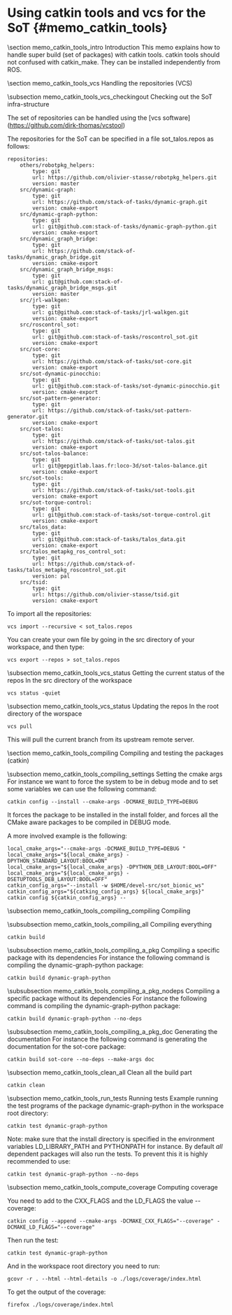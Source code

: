 # Using catkin tools and vcs for the SoT {#memo_catkin_tools}

\section memo_catkin_tools_intro Introduction
This memo explains how to handle super build (set of packages) with catkin tools.
catkin tools should not confused with catkin_make. They can be installed independently from ROS.


\section memo_catkin_tools_vcs Handling the repositories (VCS)

\subsection memo_catkin_tools_vcs_checkingout Checking out the SoT infra-structure

The set of repositories can be handled using the [vcs software]
(https://github.com/dirk-thomas/vcstool)

The repositories for the SoT can be specified in a file sot_talos.repos as follows:

    repositories:
        others/robotpkg_helpers:
            type: git
            url: https://github.com/olivier-stasse/robotpkg_helpers.git
            version: master
        src/dynamic-graph:
            type: git
            url: https://github.com/stack-of-tasks/dynamic-graph.git
            version: cmake-export
        src/dynamic-graph-python:
            type: git
            url: git@github.com:stack-of-tasks/dynamic-graph-python.git
            version: cmake-export
        src/dynamic_graph_bridge:
            type: git
            url: https://github.com/stack-of-tasks/dynamic_graph_bridge.git
            version: cmake-export
        src/dynamic_graph_bridge_msgs:
            type: git
            url: git@github.com:stack-of-tasks/dynamic_graph_bridge_msgs.git
            version: master
        src/jrl-walkgen:
            type: git
            url: git@github.com:stack-of-tasks/jrl-walkgen.git
            version: cmake-export
        src/roscontrol_sot:
            type: git
            url: git@github.com:stack-of-tasks/roscontrol_sot.git
            version: cmake-export
        src/sot-core:
            type: git
            url: https://github.com/stack-of-tasks/sot-core.git
            version: cmake-export
        src/sot-dynamic-pinocchio:
            type: git
            url: git@github.com:stack-of-tasks/sot-dynamic-pinocchio.git
            version: cmake-export
        src/sot-pattern-generator:
            type: git
            url: https://github.com/stack-of-tasks/sot-pattern-generator.git
            version: cmake-export
        src/sot-talos:
            type: git
            url: https://github.com/stack-of-tasks/sot-talos.git
            version: cmake-export
        src/sot-talos-balance:
            type: git
            url: git@gepgitlab.laas.fr:loco-3d/sot-talos-balance.git
            version: cmake-export
        src/sot-tools:
            type: git
            url: https://github.com/stack-of-tasks/sot-tools.git
            version: cmake-export
        src/sot-torque-control:
            type: git
            url: git@github.com:stack-of-tasks/sot-torque-control.git
            version: cmake-export
        src/talos_data:
            type: git
            url: git@github.com:stack-of-tasks/talos_data.git
            version: cmake-export
        src/talos_metapkg_ros_control_sot:
            type: git
            url: https://github.com/stack-of-tasks/talos_metapkg_roscontrol_sot.git
            version: pal
        src/tsid:
            type: git
            url: https://github.com/olivier-stasse/tsid.git
            version: cmake-export


To import all the repositories:

    vcs import --recursive < sot_talos.repos


You can create your own file by going in the src directory of your workspace, and then type:

    vcs export --repos > sot_talos.repos


\subsection memo_catkin_tools_vcs_status Getting the current status of the repos
In the src directory of the workspace

    vcs status -quiet

\subsection memo_catkin_tools_vcs_status Updating the repos
In the root directory of the worspace

    vcs pull

This will pull the current branch from its upstream remote server.


\section memo_catkin_tools_compiling Compiling and testing the packages (catkin)

\subsection memo_catkin_tools_compiling_settings Setting the cmake args
For instance we want to force the system to be in debug mode
and to set some variables we can use the following command:

    catkin config --install --cmake-args -DCMAKE_BUILD_TYPE=DEBUG

It forces the package to be installed in the install folder,
and forces all the CMake aware packages to be compiled in DEBUG mode.

A more involved example is the following:

    local_cmake_args="--cmake-args -DCMAKE_BUILD_TYPE=DEBUG "
    local_cmake_args="${local_cmake_args} -DPYTHON_STANDARD_LAYOUT:BOOL=ON"
    local_cmake_args="${local_cmake_args} -DPYTHON_DEB_LAYOUT:BOOL=OFF"
    local_cmake_args="${local_cmake_args} -DSETUPTOOLS_DEB_LAYOUT:BOOL=OFF"
    catkin_config_args="--install -w $HOME/devel-src/sot_bionic_ws"
    catkin_config_args="${catking_config_args} ${local_cmake_args}"
    catkin config ${catkin_config_args} --


\subsection memo_catkin_tools_compiling_compiling Compiling

\subsubsection memo_catkin_tools_compiling_all Compiling everything

    catkin build


\subsubsection memo_catkin_tools_compiling_a_pkg Compiling a specific package with its dependencies
For instance the following command is compiling the dynamic-graph-python
package:


    catkin build dynamic-graph-python


\subsubsection memo_catkin_tools_compiling_a_pkg_nodeps Compiling a specific package without its dependencies
For instance the following command is compiling the dynamic-graph-python
package:


    catkin build dynamic-graph-python --no-deps

\subsubsection memo_catkin_tools_compiling_a_pkg_doc Generating the documentation
For instance the following command is generating the documentation for the sot-core
package:

    catkin build sot-core --no-deps --make-args doc

\subsection memo_catkin_tools_clean_all Clean all the build part

    catkin clean 

\subsection memo_catkin_tools_run_tests Running tests
Example running the test programs of the package dynamic-graph-python in the workspace root directory:


    catkin test dynamic-graph-python

Note: make sure that the install directory is specified in the environment variables LD_LIBRARY_PATH and PYTHONPATH for instance.
By default *all* dependent packages will also run the tests. To prevent this it is highly recommended to use:


    catkin test dynamic-graph-python --no-deps


\subsection memo_catkin_tools_compute_coverage Computing coverage

You need to add to the CXX_FLAGS and the LD_FLAGS the value --coverage:


    catkin config --append --cmake-args -DCMAKE_CXX_FLAGS="--coverage" -DCMAKE_LD_FLAGS="--coverage"


Then run the test:

    catkin test dynamic-graph-python


And in the workspace root directory you need to run:

    gcovr -r . --html --html-details -o ./logs/coverage/index.html


To get the output of the coverage:

    firefox ./logs/coverage/index.html

